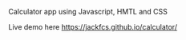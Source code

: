Calculator app using Javascript, HMTL and CSS

Live demo here https://jackfcs.github.io/calculator/
